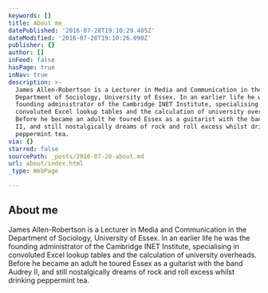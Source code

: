 ```yaml
---
keywords: []
title: About me
datePublished: '2016-07-28T19:10:29.485Z'
dateModified: '2016-07-28T19:10:26.090Z'
publisher: {}
author: []
inFeed: false
hasPage: true
inNav: true
description: >-
  James Allen-Robertson is a Lecturer in Media and Communication in the
  Department of Sociology, University of Essex. In an earlier life he was the
  founding administrator of the Cambridge INET Institute, specialising in
  convoluted Excel lookup tables and the calculation of university overheads.
  Before he became an adult he toured Essex as a guitarist with the band Audrey
  II, and still nostalgically dreams of rock and roll excess whilst drinking
  peppermint tea.
via: {}
starred: false
sourcePath: _posts/2016-07-28-about.md
url: about/index.html
_type: WebPage

---
```

## About me

James Allen-Robertson is a Lecturer in Media and Communication in the Department of Sociology, University of Essex. In an earlier life he was the founding administrator of the Cambridge INET Institute, specialising in convoluted Excel lookup tables and the calculation of university overheads. Before he became an adult he toured Essex as a guitarist with the band Audrey II, and still nostalgically dreams of rock and roll excess whilst drinking peppermint tea.